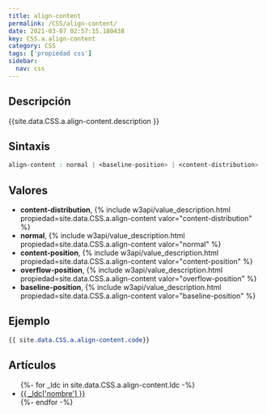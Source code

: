 ```yaml
---
title: align-content
permalink: /CSS/align-content/
date: 2021-03-07 02:57:15.180438
key: CSS.a.align-content
category: CSS
tags: ['propiedad css']
sidebar: 
  nav: css
---
```


## Descripción
{{site.data.CSS.a.align-content.description }}

## Sintaxis
~~~css
align-content : normal | <baseline-position> | <content-distribution> | <overflow-position>? <content-position>
~~~

## Valores
* **content-distribution**,  {% include w3api/value_description.html propiedad=site.data.CSS.a.align-content valor="content-distribution" %}
* **normal**,  {% include w3api/value_description.html propiedad=site.data.CSS.a.align-content valor="normal" %}
* **content-position**,  {% include w3api/value_description.html propiedad=site.data.CSS.a.align-content valor="content-position" %}
* **overflow-position**,  {% include w3api/value_description.html propiedad=site.data.CSS.a.align-content valor="overflow-position" %}
* **baseline-position**,  {% include w3api/value_description.html propiedad=site.data.CSS.a.align-content valor="baseline-position" %}

## Ejemplo
~~~css
{{ site.data.CSS.a.align-content.code}}
~~~

## Artículos
<ul>
{%- for _ldc in site.data.CSS.a.align-content.ldc -%}
   <li>
       <a href="{{_ldc['url'] }}">{{ _ldc['nombre'] }}</a>
   </li>
{%- endfor -%}
</ul>

